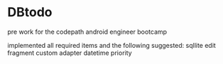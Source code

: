# DBtodo
pre work for the codepath android engineer bootcamp

implemented all required items and the following suggested:
sqllite
edit fragment
custom adapter
datetime
priority
